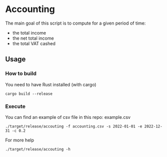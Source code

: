 # Accounting

The main goal of this script is to compute for a given period of time:
 - the total income 
 - the net total income
 - the total VAT cashed

## Usage

### How to build
You need to have Rust installed (with cargo)
```
cargo build --release
```


### Execute
You can find an example of csv file in this repo: example.csv
```
./target/release/accouting -f accounting.csv -s 2022-01-01 -e 2022-12-31 -c 0.2
```

For more help
```
./target/release/accouting -h
```